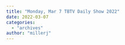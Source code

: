 ```yaml
---
title: "Monday, Mar 7 TBTV Daily Show 2022"
date: 2022-03-07
categories: 
  - "archives"
author: "millerj"
---
```



